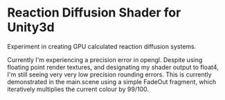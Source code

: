 # Reaction Diffusion Shader for Unity3d
Experiment in creating GPU calculated reaction diffusion systems.

Currently I'm experiencing a precision error in opengl. Despite using floating point render textures, and designating my shader output to float4, I'm still seeing very very low precision rounding errors. This is currently demonstrated in the main.scene using a simple FadeOut fragment, which iteratively multiplies the current colour by 99/100.

